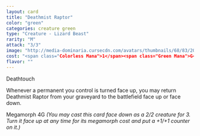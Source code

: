 ```yaml
---
layout: card
title: "Deathmist Raptor"
color: "green"
categories: creature green
type: "Creature - Lizard Beast"
rarity: "M"
attack: "3/3"
image: "http://media-dominaria.cursecdn.com/avatars/thumbnails/68/83/200/283/635612653665280586.png"
cost: "<span class="Colorless Mana">1</span><span class="Green Mana">G</span><span class="Green Mana">G</span>"
flavor: ""
---
```


Deathtouch

Whenever a permanent you control is turned face up, you may return Deathmist Raptor from your graveyard to the battlefield face up or face down.

Megamorph <span class="tip mana-icon mana-colorless-04" title="4 Colorless Mana">4</span><span class="tip mana-icon mana-green" title="1 Green Mana">G</span> <em> (You may cast this card face down as a 2/2 creature for <span class="tip mana-icon mana-colorless-03" title="3 Colorless Mana">3</span>. Turn it face up at any time for its megamorph cost and put a +1/+1 counter on it.)</em>
